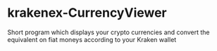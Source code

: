 # krakenex-CurrencyViewer
Short program which displays your crypto currencies and convert the equivalent on fiat moneys according to your Kraken wallet

